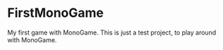 # FirstMonoGame
 My first game with MonoGame.
 This is just a test project, to play around with MonoGame.